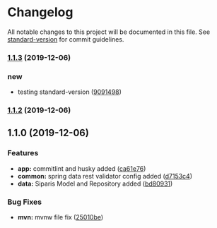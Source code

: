 # Changelog

All notable changes to this project will be documented in this file. See [standard-version](https://github.com/conventional-changelog/standard-version) for commit guidelines.

### [1.1.3](https://github.com/harunozceyhan/sbo/compare/v1.1.2...v1.1.3) (2019-12-06)


### new

* testing standard-version ([9091498](https://github.com/harunozceyhan/sbo/commit/90914982aade0d530197782a39c6903f3aed818a))

### [1.1.2](https://github.com/harunozceyhan/sbo/compare/v1.1.0...v1.1.2) (2019-12-06)

## 1.1.0 (2019-12-06)


### Features

* **app:** commitlint and husky added ([ca61e76](https://github.com/harunozceyhan/sbo/commit/ca61e7630955744885dd5f75d7e64127189fff0d))
* **common:** spring data rest validator config added ([d7153c4](https://github.com/harunozceyhan/sbo/commit/d7153c465fea28778c3ed9cfdb36a18da3c4ea94))
* **data:** Siparis Model and Repository added ([bd80931](https://github.com/harunozceyhan/sbo/commit/bd80931373137bf0eb07049d255302a0c99af502))


### Bug Fixes

* **mvn:** mvnw file fix ([25010be](https://github.com/harunozceyhan/sbo/commit/25010be12500c2f2271bc6935ea69dd1d97e5fa9))
